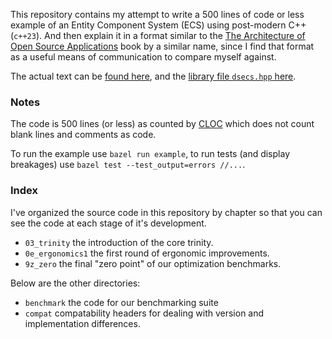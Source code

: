 This repository contains my attempt to write a 500 lines of code or less example of an Entity Component System (ECS) using post-modern C++ (`c++23`). And then explain it in a format similar to the [The Architecture of Open Source Applications](http://aosabook.org/en/index.html) book by a similar name, since I find that format as a useful means of communication to compare myself against.

The actual text can be [found here](manuscript.md), and the [library file `dsecs.hpp` here](dsecs.hpp).

### Notes

The code is 500 lines (or less) as counted by [CLOC](https://github.com/AlDanial/cloc) which does not count blank lines and comments as code.

To run the example use `bazel run example`, to run tests (and display breakages) use `bazel test --test_output=errors //...`.

### Index

I've organized the source code in this repository by chapter so that you can see the code at each stage of it's development.

- `03_trinity` the introduction of the core trinity.
- `0e_ergonomics1` the first round of ergonomic improvements.
- `9z_zero` the final "zero point" of our optimization benchmarks.

Below are the other directories:

- `benchmark` the code for our benchmarking suite
- `compat` compatability headers for dealing with version and implementation differences.
